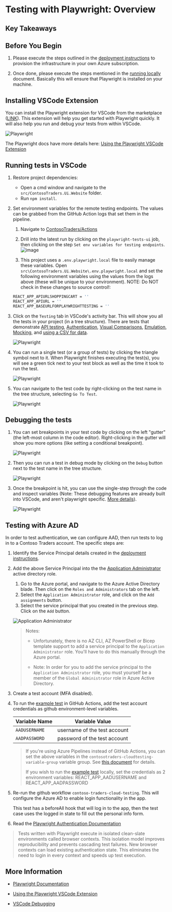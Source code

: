 # Testing with Playwright: Overview

## Key Takeaways

## Before You Begin

1. Please execute the steps outlined in the [deployment instructions](../../docs/deployment-instructions.md) to provision the infrastructure in your own Azure subscription.

2. Once done, please execute the steps mentioned in the [running locally](../../docs/running-locally.md) document. Basically this will ensure that Playwright is installed on your machine.

## Installing VSCode Extension

You can install the Playwright extension for VSCode from the marketplace ([LINK](https://marketplace.visualstudio.com/items?itemName=ms-playwright.playwright)). This extension will help you get started with Playwright quickly. It will also help you run and debug your tests from within VSCode.

  ![Playwright](./media/playwright-1.png)

The Playwright docs have more details here: [Using the Playwright VSCode Extension](https://playwright.dev/docs/getting-started-vscode)

## Running tests in VSCode

1. Restore project dependencies:
   * Open a cmd window and navigate to the `src/ContosoTraders.Ui.Website` folder.
   * Run `npm install`.

1. Set environment variables for the remote testing endpoints. The values can be grabbed from the GitHub Action logs that set them in the pipeline.
    1. Navigate to [ContosoTraders/Actions](https://github.com/microsoft/ContosoTraders-CloudTesting/actions)

    1. Drill into the latest run by clicking on the `playwright-tests-ui` job, then clicking on the step `Set env variables for testing endpoints`.
    ![image](media/actions1.png)
    1. This project uses a `.env.playwright.local` file to easily manage these variables. Open `src\ContosoTraders.Ui.Website\.env.playwright.local` and set the following environment variables using the values from the logs above (these will be unique to your environment). NOTE: Do NOT check in these changes to source control!:

    ```bash
    REACT_APP_APIURLSHOPPINGCART = ''
    REACT_APP_APIURL = ''
    REACT_APP_BASEURLFORPLAYWRIGHTTESTING = ''
    ```

1. Click on the `Testing` tab in VSCode's activity bar. This will show you all the tests in your project (in a tree structure). There are tests that demonstrate [API testing](../../src/ContosoTraders.Ui.Website/tests/api.cart.spec.ts), [Authentication](../../src/ContosoTraders.Ui.Website/tests/auth.setup.ts), [Visual Comparisons](../../src/ContosoTraders.Ui.Website/tests/pages.spec.ts:63), [Emulation](../../src/ContosoTraders.Ui.Website/tests/map.spec.ts), [Mocking](../../src/ContosoTraders.Ui.Website/tests/mocks.spec.ts), and [using a CSV for data](../../src/ContosoTraders.Ui.Website/tests/account.ts).

   ![Playwright](./media/playwright-2.png)

1. You can run a single test (or a group of tests) by clicking the triangle symbol next to it. When Playwright finishes executing the test(s), you will see a green tick next to your test block as well as the time it took to run the test.

   ![Playwright](./media/playwright-3.png)

1. You can navigate to the test code by right-clicking on the test name in the tree structure, selecting `Go To Test`.

   ![Playwright](./media/playwright-4.png)

## Debugging the tests

1. You can set breakpoints in your test code by clicking on the left "gutter" (the left-most column in the code editor). Right-clicking in the gutter will show you more options (like setting a conditional breakpoint).

   ![Playwright](./media/playwright-5.png)

1. Then you can run a test in debug mode by clicking on the `Debug` button next to the test name in the tree structure.

   ![Playwright](./media/playwright-6.png)

1. Once the breakpoint is hit, you can use the single-step through the code and inspect variables (Note: These debugging features are already built into VSCode, and aren't playwright specific. [More details](https://code.visualstudio.com/docs/editor/debugging)).

   ![Playwright](./media/playwright-7.png)

## Testing with Azure AD

In order to test authentication, we can configure AAD, then run tests to log in to a Contoso Traders account. The specific steps are:

1. Identify the Service Principal details created in the [deployment instructions](../../docs/deployment-instructions.md).

1. Add the above Service Principal into the the [Application Administrator](https://learn.microsoft.com/azure/active-directory/roles/permissions-reference#application-administrator) active directory role.

    1. Go to the Azure portal, and navigate to the Azure Active Directory blade. Then click on the `Roles and Administrators` tab on the left.
    1. Select the `Application Administrator` role, and click on the `Add assignments` button.
    1. Select the service principal that you created in the previous step. Click on the `Add` button.

    ![Application Administrator](../../docs/images/ad-application-administrator.png)

    >
    > Notes:
    >
    > * Unfortunately, there is no AZ CLI, AZ PowerShell or Bicep template support to add a service principal to the `Application Administrator` role. You'll have to do this manually through the Azure portal.
    >
    > * Note: In order for you to add the service principal to the `Application Administrator` role, you must yourself be a member of the `Global Administrator` role in Azure Active Directory.
    >

1. Create a test account (MFA disabled).

1. To run the [example test](../../src/ContosoTraders.Ui.Website/tests/account.ts) in GitHub Actions, add the test account credentials as github environment-level variables.

   | Variable Name | Variable Value               |
   | ------------- | ---------------------------- |
   | `AADUSERNAME` | username of the test account |
   | `AADPASSWORD` | password of the test account |

   > If you're using Azure Pipelines instead of GitHub Actions, you can set the above variables in the `contosotraders-cloudtesting-variable-group` variable group. See [this document](../../docs/deployment-instructions-azure-pipelines.md#prepare-your-azure-pipeline-for-deployment) for details.
   >
   > If you wish to run the [example test](../../src/ContosoTraders.Ui.Website/tests/account.ts) locally, set the credentials as 2 environment variables: REACT_APP_AADUSERNAME and REACT_APP_AADPASSWORD

1. Re-run the github workflow `contoso-traders-cloud-testing`. This will configure the Azure AD to enable login functionality in the app.

   This test has a beforeAll hook that will log in to the app, then the test case uses the logged in state to fill out the personal info form.

1. Read the [Playwright Authentication Documentation](https://playwright.dev/docs/auth)

> Tests written with Playwright execute in isolated clean-slate environments called browser contexts. This isolation model improves reproducibility and prevents cascading test failures. New browser contexts can load existing authentication state. This eliminates the need to login in every context and speeds up test execution.

## More Information

* [Playwright Documentation](https://playwright.dev/)

* [Using the Playwright VSCode Extension](https://playwright.dev/docs/getting-started-vscode)

* [VSCode Debugging](https://code.visualstudio.com/docs/editor/debugging)
